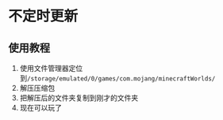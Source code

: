 # 不定时更新
## 使用教程
1. 使用文件管理器定位到`/storage/emulated/0/games/com.mojang/minecraftWorlds/`
2. 解压压缩包
3. 把解压后的文件夹复制到刚才的文件夹
4. 现在可以玩了
